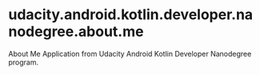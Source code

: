 # udacity.android.kotlin.developer.nanodegree.about.me
About Me Application from Udacity Android Kotlin Developer Nanodegree program.

